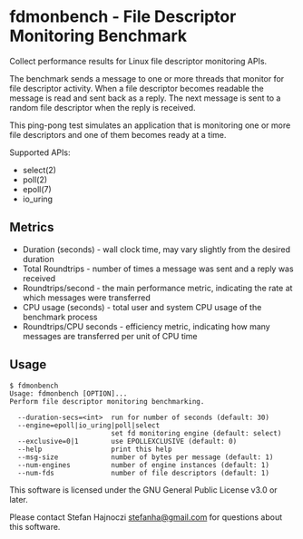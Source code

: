 fdmonbench - File Descriptor Monitoring Benchmark
=================================================
Collect performance results for Linux file descriptor monitoring APIs.

The benchmark sends a message to one or more threads that monitor for file
descriptor activity. When a file descriptor becomes readable the message is
read and sent back as a reply. The next message is sent to a random file
descriptor when the reply is received.

This ping-pong test simulates an application that is monitoring one or more
file descriptors and one of them becomes ready at a time.

Supported APIs:
- select(2)
- poll(2)
- epoll(7)
- io\_uring

Metrics
-------
- Duration (seconds) - wall clock time, may vary slightly from the desired
  duration
- Total Roundtrips - number of times a message was sent and a reply was
  received
- Roundtrips/second - the main performance metric, indicating the rate at which
  messages were transferred
- CPU usage (seconds) - total user and system CPU usage of the benchmark
  process
- Roundtrips/CPU seconds - efficiency metric, indicating how many messages are
  transferred per unit of CPU time

Usage
-----

    $ fdmonbench
    Usage: fdmonbench [OPTION]...
    Perform file descriptor monitoring benchmarking.

      --duration-secs=<int>  run for number of seconds (default: 30)
      --engine=epoll|io_uring|poll|select
                             set fd monitoring engine (default: select)
      --exclusive=0|1        use EPOLLEXCLUSIVE (default: 0)
      --help                 print this help
      --msg-size             number of bytes per message (default: 1)
      --num-engines          number of engine instances (default: 1)
      --num-fds              number of file descriptors (default: 1)

This software is licensed under the GNU General Public License v3.0 or later.

Please contact Stefan Hajnoczi <stefanha@gmail.com> for questions about this
software.
